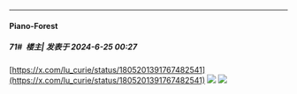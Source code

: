 ﻿
*****

####  Piano-Forest  
##### 71#         楼主| 发表于 2024-6-25 00:27

[https://x.com/lu_curie/status/1805201391767482541](https://x.com/lu_curie/status/1805201391767482541)
<img src="https://p.sda1.dev/18/e58bae5363e1919ee356dcb1169d525a/SaveTwitter.Net_1805200049455988736_720p_.gif" referrerpolicy="no-referrer">
<img src="https://p.sda1.dev/18/0f72223a7f8aa136eb4ce00e9c5efe25/SaveTwitter.Net_1805201081602908160_720p_.gif" referrerpolicy="no-referrer">

